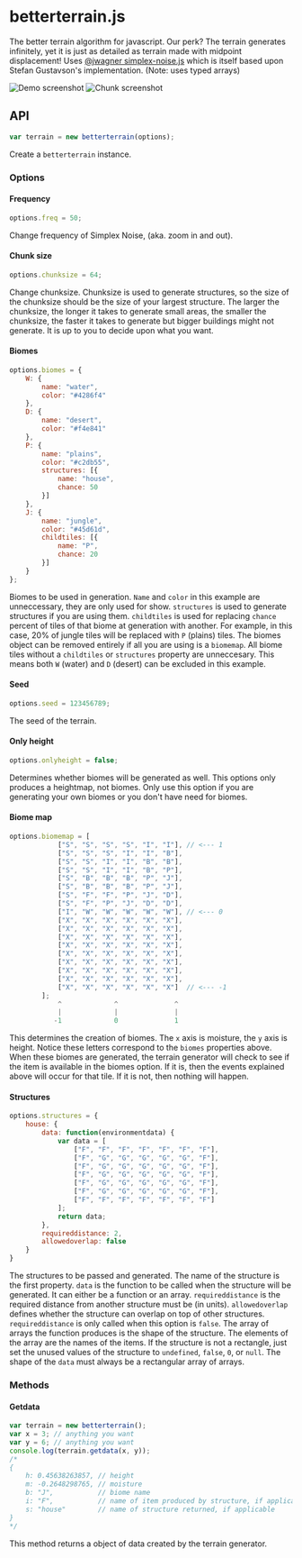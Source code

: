 # betterterrain.js
The better terrain algorithm for javascript. Our perk? The terrain generates infinitely, yet it is just as detailed as terrain made with midpoint displacement!
Uses [@jwagner simplex-noise.js](https://github.com/josephg/noisejs) which is itself based upon Stefan Gustavson's implementation. (Note: uses typed arrays)

![Demo screenshot](screenshotV1.png)
![Chunk screenshot](screenshotchunks.png)

## API

```javascript
var terrain = new betterterrain(options);
```
Create a `betterterrain` instance.

### Options

#### Frequency

```javascript
options.freq = 50;
```
Change frequency of Simplex Noise, (aka. zoom in and out).

#### Chunk size

```javascript
options.chunksize = 64;
```
Change chunksize. Chunksize is used to generate structures, so the size of the chunksize should be the size of your largest structure. The larger the chunksize, the longer it takes to generate small areas, the smaller the chunksize, the faster it takes to generate but bigger buildings might not generate. It is up to you to decide upon what you want.

#### Biomes

```javascript
options.biomes = {
	W: {
    	name: "water",
        color: "#4286f4"
    },
    D: {
        name: "desert",
        color: "#f4e841"
    },
    P: {
        name: "plains",
        color: "#c2db55",
        structures: [{
        	name: "house",
            chance: 50
        }]
    },
    J: {
        name: "jungle",
        color: "#45d61d",
        childtiles: [{
        	name: "P",
            chance: 20
        }]
    }
};
```
Biomes to be used in generation. `Name` and `color` in this example are unneccessary, they are only used for show. `structures` is used to generate structures if you are using them. `childtiles` is used for replacing `chance` percent of tiles of that biome at generation with another. For example, in this case, 20% of jungle tiles will be replaced with `P` (plains) tiles. The biomes object can be removed entirely if all you are using is a `biomemap`. All biome tiles without a `childtiles` or `structures` property are unneccesary. This means both `W` (water) and `D` (desert) can be excluded in this example.

#### Seed

```javascript
options.seed = 123456789;
```
The seed of the terrain.

#### Only height

```javascript
options.onlyheight = false;
```
Determines whether biomes will be generated as well. This options only produces a heightmap, not biomes. Only use this option if you are generating your own biomes or you don't have need for biomes.

#### Biome map

```javascript
options.biomemap = [
            ["S", "S", "S", "S", "I", "I"], // <--- 1
            ["S", "S", "S", "I", "I", "B"],
            ["S", "S", "I", "I", "B", "B"],
            ["S", "S", "I", "I", "B", "P"],
            ["S", "B", "B", "B", "P", "J"],
            ["S", "B", "B", "B", "P", "J"],
            ["S", "F", "F", "P", "J", "D"],
            ["S", "F", "P", "J", "D", "D"],
            ["I", "W", "W", "W", "W", "W"], // <--- 0
            ["X", "X", "X", "X", "X", "X"],
            ["X", "X", "X", "X", "X", "X"],
            ["X", "X", "X", "X", "X", "X"],
            ["X", "X", "X", "X", "X", "X"],
            ["X", "X", "X", "X", "X", "X"],
            ["X", "X", "X", "X", "X", "X"],
            ["X", "X", "X", "X", "X", "X"],
            ["X", "X", "X", "X", "X", "X"],
            ["X", "X", "X", "X", "X", "X"]  // <--- -1
        ];
        	^			  ^				 ^
            |			  |				 |
           -1			  0				 1
```
This determines the creation of biomes. The `x` axis is moisture, the `y` axis is height. Notice these letters correspond to the `biomes` properties above. When these biomes are generated, the terrain generator will check to see if the item is available in the biomes option. If it is, then the events explained above will occur for that tile. If it is not, then nothing will happen.

#### Structures

```javascript
options.structures = {
    house: {
        data: function(environmentdata) {
            var data = [
                ["F", "F", "F", "F", "F", "F", "F"],
                ["F", "G", "G", "G", "G", "G", "F"],
                ["F", "G", "G", "G", "G", "G", "F"],
                ["F", "G", "G", "G", "G", "G", "F"],
                ["F", "G", "G", "G", "G", "G", "F"],
                ["F", "G", "G", "G", "G", "G", "F"],
                ["F", "F", "F", "F", "F", "F", "F"]
            ];
            return data;
        },
        requireddistance: 2,
        allowedoverlap: false
    }
}
```

The structures to be passed and generated. The name of the structure is the first property. `data` is the function to be called when the structure will be generated. It can either be a function or an array. `requireddistance` is the required distance from another structure must be (in units). `allowedoverlap` defines whether the structure can overlap on top of other structures. `requireddistance` is only called when this option is `false`. The array of arrays the function produces is the shape of the structure. The elements of the array are the names of the items. If the structure is not a rectangle, just set the unused values of the structure to `undefined`, `false`, `0`, or `null`. The shape of the `data` must always be a rectangular array of arrays.

### Methods

#### Getdata

```javascript
var terrain = new betterterrain();
var x = 3; // anything you want
var y = 6; // anything you want
console.log(terrain.getdata(x, y));
/*
{
	h: 0.45638263857, // height
    m: -0.2648298765, // moisture
    b: "J",			  // biome name
    i: "F",			  // name of item produced by structure, if applicable
    s: "house"		  // name of structure returned, if applicable
}
*/
```
This method returns a object of data created by the terrain generator.
